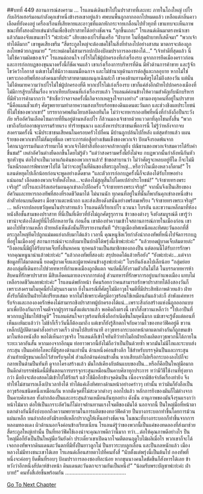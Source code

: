 ##บทที่ 449 สถานการณ์สงคราม
…
โรแลนด์เดินเข้าไปในปราสาทที่เละเทะ ภายในโถงใหญ่ เปโรกับเอิร์ลเฮอร์มอนกำลังคุกเข่าหนึ่งข้างรอเขาอยู่แล้ว
ศพบนพื้นถูกลากออกไปหมดแล้ว เหลือแต่กลิ่นคาวเลือดที่ยังคงอยู่ เครื่องเรือนที่เสียหายและอาวุธที่แตกหักกระจายเกลื่อนไปทั่วทุกที่ เขาแทบจะเห็นภาพขณะที่ทั้งสองฝ่ายเข่นฆ่ากันเพื่อชิงปราสาทได้อย่างชัดเจน
“ลุกขึ้นเถอะ” โรแลนด์เดินมาตรงหน้าเขา แล้วก้มลงจับแขนเขาไว้
“พ่ะย่ะค่ะ” เสียงของเปโรสั่นเครือ “ฝ่าบาท ในที่สุดฝ่าบาทก็เสด็จมา”
“พวกเจ้าทำได้ดีมาก” เขาพูดเสียงขรึม “สี่ตระกูลใหญ่จะต้องชดใช้ในสิ่งที่ทำลงไปอย่างสาสม ฆาตกรจะต้องถูกลงโทษด้วยกฎหมาย”
“กระหม่อมไม่สามารถปกป้องป้อมปราการลองซองได้...”
“เจ้าทำดีที่สุดแล้ว นี่ไม่ใช่ความผิดของเจ้า” โรแลนด์ถอนใจ เปโรไม่ใช่ผู้ปกครองที่เก่งเรื่องรบ ดูจากการยึดเมืองคราวก่อนและการก่อกบฏของขุนนางครั้งนี้ก็ชัดเจนแล้ว เขาเก่งเรื่องการบริหารที่ดิน มีหัวด้านการค้าขาย และรู้จักไขว่คว้าโอกาส แต่เขาไม่ใช่นักวางแผนมือฉกาจ และไม่ชำนาญด้านการต่อสู้และกลอุบาย หากไม่ใช่เพราะกองทัพที่สองส่งคนมาที่ปราสาทตามแผนฉุกเฉินล่ะก็ เขาคงต้านทานศัตรูได้ไม่ถึงสองวัน
แต่นั่นไม่ได้หมายความว่าเปโรไม่ใช่ผู้ปกครองที่ดี หากเปโรไม่เก่งเรื่องรบ เขาก็แค่ส่งอีกฝ่ายไปปกครองเมืองที่ไม่มีการสู้รบก็สิ้นเรื่อง หากเทียบกับคนที่เก่งเรื่องรบแล้ว โรแลนด์ค่อนข้างให้ความสำคัญกับนักบริหารที่มีหัวการค้ามากกว่า
“ข้าเชื่อว่าจลาจลครั้งนี้เกิดจากเหตุจูงใจบางอย่าง” เขามองทุกคนที่อยู่ในปราสาท “นี่คือแผนชั่วแท้ๆ ศัตรูพยายามทำลายความสงบเรียบร้อยของดินแดนตะวันตก และช่วงชิงผลประโยชน์ที่ไม่ใช่ของพวกเขา!”
บรรยากาศพลันเงียบสงัดลงทันใด ไม่ว่าจะทหารกองทัพที่หนึ่งที่กำลังถือปืนระวังภัย หรืออัศวินเลือดโซมกายที่ยืนอยู่ด้านหลังเปโร ก็ล้วนมองเจ้าชายด้วยแววตาที่ลุกโชนทั้งสิ้น
“พวกเขาถึงกับก่ออาชญากรรมร้ายแรง ทำร้ายขุนนาง และสังหารประชาชนเพื่อการนี้ ไม่รู้ว่าหลังจากจบสงครามครั้งนี้ จะมีประชาชนเสียคนในครอบครัวไปกี่คน มีบ้านถูกปล้นไปกี่หลัง แต่สุดท้ายแล้ว แผนร้ายของพวกเขาก็ไม่สัมฤทธิ์ผล เพราะการต่อสู้อย่างเข้มแข็งของพวกเจ้า ป้อมจึงรอดพ้นจากโศกนาฏกรรมอันเลวร้ายมาได้ พวกเจ้าได้ทำสิ่งที่องอาจกล้าหาญยิ่ง ปณิธานของพวกเจ้าสมควรได้รับคำชื่นชม!”
เหล่าอัศวินต่างยืดอกขึ้นโดยไม่รู้ตัว
“แต่ว่าสงครามครั้งนี้ยังไม่จบ กบฏพวกนั้นกำลังหนีกันหัวซุกหัวซุน ต่อไปจะเป็นเวลาแก้แค้นของพวกเราแล้ว! ข้าขอสาบานว่า ไม่ว่าศัตรูจะหลบอยู่ที่ใด ก็จะไม่มีวันหนีรอดการพิพากษาไปได้ ไม่ว่าจะอยู่ในที่ดินของสี่ตระกูลใหญ่…หรือว่าในเมืองหลวงก็ตาม!” โรแลนด์หยุดไปเล็กน้อยก่อนจะพูดอย่างเด็ดขาด “และตัวการก่อกบฏครั้งนี้ก็จะต้องได้รับโทษอย่างแน่นอน! เลือดของพวกเจ้าที่หลั่งไหล...จะต้องไม่สูญสิ้นไปโดยเปล่าประโยชน์!”
“เจ้าชายทรงพระเจริญ!” เปโรและเอิร์ลเฮอร์มอนคุกเข่าลงไปอีกครั้ง
“เจ้าชายทรงพระเจริญ!” จากนั้นจึงเป็นเสียงของอัศวินและทหารกองทัพที่สองที่รอดชีวิตมาได้
ไม่นานนัก ทุกคนที่อยู่ในที่นั้นก็พากันคุกเข่าลงหนึ่งข้าง ลำตัวท่อนบนยืดตรง มือขวาแตะหน้าอก และส่งเสียงดังสนั่นอย่างพร้อมเพรียง
“เจ้าชายทรงพระเจริญ!”
...
หลังจากปลอบขวัญคนในปราสาทแล้ว โรแลนด์ก็เรียกเปโร แวนนา ไบรอัน และขวานเหล็กมาที่ห้องหนังสือชั้นสามของปราสาท ที่นี่เป็นที่เดียวที่ยังไม่ถูกศัตรูรุกราน ข้าวของต่างๆ จึงยังสมบูรณ์ดี เขารู้ว่าเขาน่าจะต้องได้อยู่ที่นี่ไปอีกหลายวัน
ก่อนอื่น เขาต้องทำความเข้าใจสถานการณ์ภายในเมืองก่อน เขามองไปที่ขวานเหล็ก ฝ่ายหลังเห็นดังนั้นก็รีบรายงานทันที “ประตูเมืองทิศเหนือและทิศตะวันออกที่สี่ตระกูลใหญ่ยึดไปถูกแม่มดแย่งกลับมาได้แล้ว เวลานี้ คุณหนูซิลเวียกำลังนำกองทัพที่หนึ่งไปจัดการกบฏที่อยู่ในเมืองอยู่ สถานการณ์น่าจะกลับมาเป็นปกติได้พรุ่งนี้เช้าพ่ะย่ะค่ะ”
“แล้วยอดผู้บาดเจ็บล้มตายล่ะ”
“ถึงตอนนี้มีผู้ได้รับบาดเจ็บทั้งสิ้นหกคน ทุกคนล้วนเป็นสมาชิกของกองปืน แต่ตอนนี้ได้รับการรักษาจากคุณหนูนาน่าแล้วพ่ะย่ะค่ะ”
“แล้วกองทัพที่สองล่ะ สรุปยอดได้แล้วหรือยัง”
“ยังพ่ะย่ะค่ะ...แต่จากข้อมูลที่ได้มาตอนนี้ ยอดผู้บาดเจ็บและผู้ตายค่อนข้างสูงพ่ะย่ะค่ะ” ไบรอันลังเลไปเล็กน้อย “กลุ่มย่อยสองกลุ่มที่เดินทางไปช่วยทหารที่กำแพงเมืองถูกตีแตก จนบัดนี้ก็ยังรวมตัวกันไม่ได้ ในบรรดาทหารห้าสิบคนที่รักษาปราสาท มีสิบเอ็ดคนตายลงจากการต่อสู้ ส่วนทหารที่รักษาการอยู่บนกำแพงเมือง แทบไม่เหลือรอดชีวิตเลยพ่ะย่ะค่ะ”
โรแลนด์พยักหน้า ที่คนร้อยกว่าคนสามารถรักษาปราสาทได้ถึงสองวันก็เพราะสงครามในยุคนี้ยังไม่รุนแรงมาก ยิ่งในกรณีที่ศัตรูไม่มีอาวุธโจมตีที่มีประสิทธิภาพด้วยแล้ว ฝ่ายตั้งรับก็มักเป็นฝ่ายได้เปรียบเสมอ หากไม่ใช่เพราะศัตรูมีอาวุธร้อนใช้เหมือนกันแล้วล่ะก็ ลำพังแค่ทหารรับจ้างและกององครักษ์คงไม่สามารถชิงปราสาทผู้ปกครองได้แน่...เพราะสิ่งก่อสร้างแห่งนี้ถูกออกแบบมาเพื่อป้องกันการโจมตีจากผู้รุกรานตั้งแต่แรกแล้ว
พอคิดถึงตรงนี้ เขาก็สั่งขวานเหล็กว่า “ไปเอาปืนที่พวกกบฏใช้มาให้ข้าดูซิ”
โรแลนด์สนใจอาวุธร้อนที่เพิ่งถือกำเนิดขึ้นในยุคนี้มาก แม้เขาจะรู้ตั้งแต่ตอนที่เห็นผงหิมะแล้วว่า ไม่ช้าก็เร็ววันนี้ก็ต้องมาถึง แต่เขาก็ยังรู้สึกตกใจกับความไวของทอว์ฟิคอยู่ดี
ขวานเหล็กปฏิบัติตามคำสั่งอย่างรวดเร็ว ผ่านไปสิบห้านาที อาวุธทรงกระบอกหน้าตาแตกต่างกันก็ถูกขนเข้ามาในห้องหนังสือ
พอได้เห็นอาวุธจริง โรแลนด์ก็เข้าใจทันทีว่าทำไมอีกฝ่ายถึงผลิตอาวุธพวกนี้ได้ภายในระยะเวลาอันสั้น
หากมองจากอีกมุม ท่อยาวพวกนี้ยังไม่ถือว่าเป็นปืนด้วยซ้ำ พวกมันไม่มีไกและระบบส่งกระสุน เป็นแค่ท่อโลหะที่มีรูสองด้านเท่านั้น ด้านหนึ่งค่อนข้างลึก ใช้สำหรับบรรจุดินปืนและกระสุน ส่วนท้ายมีรูขนาดเล็กไว้สำหรับจุดไฟ ส่วนอีกด้านค่อนข้างตื้น หากเสียบลำไผ่หรือกระบองลงไปก็จะกลายเป็นด้ามปืนทันที
ดูจากโครงสร้างแล้ว มันใกล้เคียงกับต้นแบบของปืน...หรือก็คือปืนใหญ่มือมาก
ปืนดึกดำบรรพ์ชนิดนี้มีขั้นตอนการบรรจุกระสุนเหมือนปืนคาบศิลาทุกประการ ทว่ามีวิธีใช้งานที่ยุ่งยากกว่า มือยิงจะต้องสอดไม้เข้าไปใต้รักแร้ แล้วใช้มืออีกข้างจุดดินปืน เนื่องจากมีข้อจำกัดเรื่องท่ายิง จึงทำให้ไม่สามารถเล็งเป้าเวลายิงได้ ทำได้แค่เล็งทิศทางด้านหน้าอย่างคร่าวๆ เท่านั้น
ทว่ามันก็ยังถือเป็นอาวุธร้อนชนิดหนึ่งเหมือนกัน หากตัดจุดที่ไม่สะดวกต่างๆ ออกไปแล้ว หลักการยิงของมันก็ไม่ต่างจากปืนคาบศิลาเลย ทั้งลำกล้องปืนและกระสุนล้วนเหมือนกันทุกอย่าง ดังนั้น อานุภาพของมันจึงรุนแรงกว่าหน้าไม้มาก ต่อให้เป็นเกราะอัศวินก็ไม่อาจต้านทานแรงโจมตีของมันได้
นอกจากนี้ ปืนใหญ่มือที่หน้าตาแตกต่างกันนี้ยังบ่งบอกถึงความพยายามในการผลิตของทอว์ฟิคด้วย ปืนบางกระบอกทำขึ้นโดยการม้วนแผ่นเหล็ก บนลำกล้องยังมีรอยตีเหล็กปรากฏให้เห็นอย่างชัดเจน ในขณะที่บางกระบอกก็ทำขึ้นจากการหลอมทองแดง ผิวด้านนอกจึงค่อนข้างเรียบเนียน โรแลนด์รู้ว่าของพวกนี้เป็นแค่ของทดลองที่ส่งมาช่วยสี่ตระกูลใหญ่เท่านั้น ปืนที่ทอว์ฟิคใช้เองน่าจะคุณภาพดีกว่านี้มาก
ทว่า...ต่อให้คุณภาพดีอย่างไร ปืนใหญ่มือก็ยังเป็นปืนใหญ่มือวันยังค่ำ
ประเดี๋ยวเขาเปิดฉากโจมตีตอนฤดูใบไม้ผลิเมื่อไร พวกเขาก็จะได้เจอกองทัพจากดินแดนตะวันตกที่มีทั้งปืนยาวลูกโม่ ปืนยาวระบบลูกเลื่อน และปืนกลหนักแล้ว เมืองหลวงไม่มีทางชนะเขาได้เลย
โรแลนด์เลื่อนสายตาไปที่คนทั้งสี่ “นับตั้งแต่พรุ่งนี้เป็นต้นไป กองทัพที่หนึ่งจะค่อยๆ ยึดพื้นที่รอบๆ ป้อมปราการลองซองทีละน้อย หากขุนนางคนใดขัดขืนก็สังหารได้เลย ข้าหวังว่าอีกหนึ่งสัปดาห์ข้างหน้า ดินแดนตะวันตกจะรวมกันเป็นหนึ่ง!”
“น้อมรับพระบัญชาพ่ะย่ะค่ะ ฝ่าบาท!” คนทั้งสี่เอ่ยขึ้นพร้อมกัน
………………………………….






[Go To Next Chapter]( ./362.md)